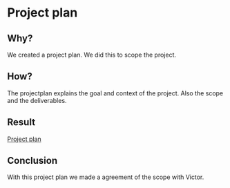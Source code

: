 # Project plan

## Why?

We created a project plan. We did this to scope the project.

## How?

The projectplan explains the goal and context of the project. Also the scope and the deliverables.

## Result

[Project plan](/files/project-plan-psv.pdf)

## Conclusion

With this project plan we made a agreement of the scope with Victor.

